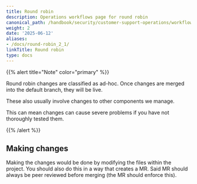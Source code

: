 ```yaml
---
title: Round robin
description: Operations workflows page for round robin
canonical_path: /handbook/security/customer-support-operations/workflows/zendesk/round-robin
weight: 2
date: '2025-06-12'
aliases:
- /docs/round-robin_2_1/
linkTitle: Round robin
type: docs
---
```


{{% alert title="Note" color="primary" %}}

Round robin changes are classified as ad-hoc. Once changes are merged into the default branch, they will be live.

These also usually involve changes to other components we manage.

This can mean changes can cause severe problems if you have not thoroughly tested them.

{{% /alert %}}

## Making changes

Making the changes would be done by modifying the files within the project. You should also do this in a way that creates a MR. Said MR should always be peer reviewed before merging (the MR should enforce this).
